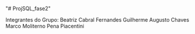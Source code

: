 "# ProjSQL_fase2" 

Integrantes do Grupo: Beatriz Cabral Fernandes
                      Guilherme Augusto Chaves
                      Marco Moliterno Pena Piacentini
